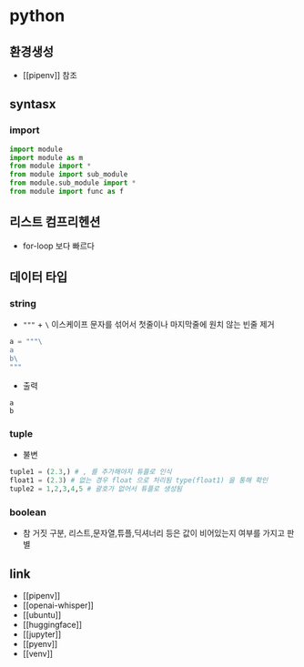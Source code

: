 # python

## 환경생성
- [[pipenv]] 참조

## syntasx
### import
```python
import module
import module as m
from module import *
from module import sub_module
from module.sub_module import *
from module import func as f
```

## 리스트 컴프리헨션
- for-loop 보다 빠르다

## 데이터 타입
### string
- `"""` + `\` 이스케이프 문자를 섞어서 첫줄이나 마지막줄에 원치 않는 빈줄 제거
```python
a = """\
a
b\
"""
```
- 출력
```
a
b
```

### tuple
- 불변
```python
tuple1 = (2.3,) # , 를 추가해야지 튜플로 인식
float1 = (2.3) # 없는 경우 float 으로 처리됨 type(float1) 을 통해 확인
tuple2 = 1,2,3,4,5 # 괄호가 없어서 튜플로 생성됨
```

### boolean
- 참 거짓 구분, 리스트,문자열,튜플,딕셔너리 등은 값이 비어있는지 여부를 가지고 판별

## link
- [[pipenv]]
- [[openai-whisper]]
- [[ubuntu]]
- [[huggingface]]
- [[jupyter]]
- [[pyenv]]
- [[venv]]
